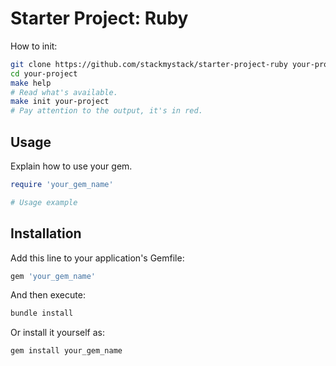 # Starter Project: Ruby

How to init:

```sh
git clone https://github.com/stackmystack/starter-project-ruby your-project
cd your-project
make help
# Read what's available.
make init your-project
# Pay attention to the output, it's in red.
```

## Usage

Explain how to use your gem.

```ruby
require 'your_gem_name'

# Usage example
```

## Installation

Add this line to your application's Gemfile:

```ruby
gem 'your_gem_name'
```

And then execute:

```sh
bundle install
```

Or install it yourself as:

```sh
gem install your_gem_name
```
